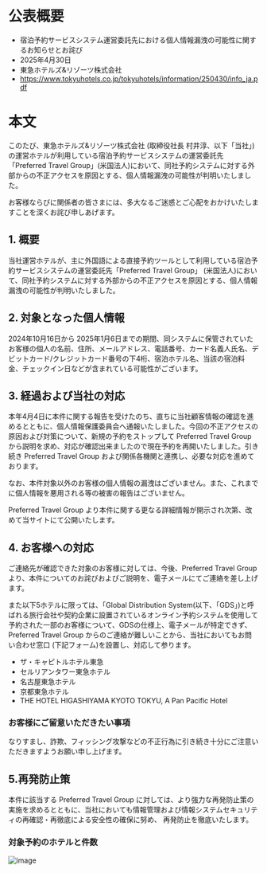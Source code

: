 # 公表概要
- 宿泊予約サービスシステム運営委託先における個人情報漏洩の可能性に関するお知らせとお詫び
- 2025年4月30日
- 東急ホテルズ&リゾーツ株式会社
- https://www.tokyuhotels.co.jp/tokyuhotels/information/250430/info_ja.pdf

# 本文
このたび、東急ホテルズ&リゾーツ株式会社 (取締役社長 村井淳、以下「当社」)の運営ホテルが利用している宿泊予約サービスシステムの運営委託先 「Preferred Travel Group」(米国法人)において、同社予約システムに対する外部からの不正アクセスを原因とする、個人情報漏洩の可能性が判明いたしました。

お客様ならびに関係者の皆さまには、多大なるご迷惑とご心配をおかけいたしますことを深くお詫び申しあげます。

## 1. 概要
当社運営ホテルが、主に外国語による直接予約ツールとして利用している宿泊予約サービスシステムの運営委託先「Preferred Travel Group」 (米国法人)において、同社予約システムに対する外部からの不正アクセスを原因とする、個人情報漏洩の可能性が判明いたしました。

## 2. 対象となった個人情報
2024年10月16日から 2025年1月6日までの期間、同システムに保管されていたお客様の個人の名前、住所、メールアドレス、電話番号、カード名義人氏名、デビットカード/クレジットカード番号の下4桁、宿泊ホテル名、当該の宿泊料金、チェックイン日などが含まれている可能性がございます。

## 3. 経過および当社の対応
本年4月4日に本件に関する報告を受けたのち、直ちに当社顧客情報の確認を進めるとともに、個人情報保護委員会へ通報いたしました。今回の不正アクセスの原因および対策について、新規の予約をストップして Preferred Travel Group から説明を求め、対応が確認出来ましたので現在予約を再開いたしました。引き続き Preferred Travel Group および関係各機関と連携し、必要な対応を進めております。

なお、本件対象以外のお客様の個人情報の漏洩はございません。また、これまでに個人情報を悪用される等の被害の報告はございません。

Preferred Travel Group より本件に関する更なる詳細情報が開示され次第、改めて当サイトにて公開いたします。

## 4. お客様への対応
ご連絡先が確認できた対象のお客様に対しては、今後、Preferred Travel Groupより、本件についてのお詫びおよびご説明を、電子メールにてご連絡を差し上げます。

また以下5ホテルに限っては、「Global Distribution System(以下、「GDS」)と呼ばれる旅行会社や契約企業に設置されているオンライン予約システムを使用して予約された一部のお客様について、GDSの仕様上、電子メールが特定できず、Preferred Travel Group からのご連絡が難しいことから、当社においてもお問い合わせ窓口 (下記フォーム)を設置し、対応して参ります。
- ザ・キャピトルホテル東急
- セルリアンタワー東急ホテル
- 名古屋東急ホテル
- 京都東急ホテル
- THE HOTEL HIGASHIYAMA KYOTO TOKYU, A Pan Pacific Hotel

### お客様にご留意いただきたい事項
なりすまし、詐欺、フィッシング攻撃などの不正行為に引き続き十分にご注意いただきますようお願い申し上げます。

## 5.再発防止策
本件に該当する Preferred Travel Group に対しては、より強力な再発防止策の実施を求めるとともに、当社においても情報管理および情報システムセキュリティの再確認・再徹底による安全性の確保に努め、 再発防止を徹底いたします。

### 対象予約のホテルと件数
![image](https://github.com/user-attachments/assets/16f87ec3-273d-4d89-9dbb-9aadec592e80)

